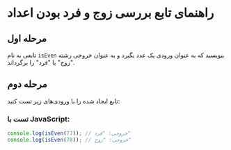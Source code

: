 # راهنمای تابع بررسی زوج و فرد بودن اعداد

## مرحله اول

تابعی به نام `isEven` بنویسید که به عنوان ورودی یک عدد بگیرد و به عنوان خروجی رشته "زوج" یا "فرد" را برگرداند.

## مرحله دوم

تابع ایجاد شده را با ورودی‌های زیر تست کنید:

### تست با JavaScript:

```javascript
console.log(isEven(77)); // خروجی: "فرد"
console.log(isEven(78)); // خروجی: "زوج"
```

